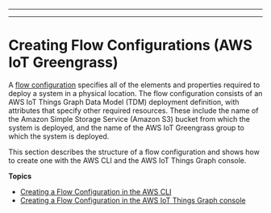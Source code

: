 --------

--------

# Creating Flow Configurations \(AWS IoT Greengrass\)<a name="iot-tg-sysdeploy-depconfig"></a>

A [flow configuration](iot-tg-models-tdm-iot-sdc-deployconfig.html) specifies all of the elements and properties required to deploy a system in a physical location\. The flow configuration consists of an AWS IoT Things Graph Data Model \(TDM\) deployment definition, with attributes that specify other required resources\. These include the name of the Amazon Simple Storage Service \(Amazon S3\) bucket from which the system is deployed, and the name of the AWS IoT Greengrass group to which the system is deployed\.

This section describes the structure of a flow configuration and shows how to create one with the AWS CLI and the AWS IoT Things Graph console\.

**Topics**
+ [Creating a Flow Configuration in the AWS CLI](iot-tg-sysdeploy-depconfig-cli.md)
+ [Creating a Flow Configuration in the AWS IoT Things Graph console](iot-tg-sysdeploy-depconfig-console.md)